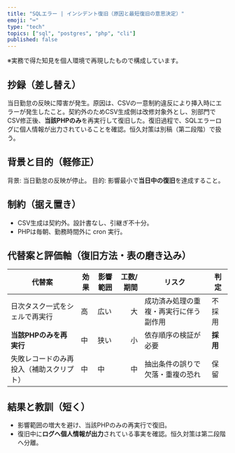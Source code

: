 ```yaml
---
title: "SQLエラー | インシデント復旧（原因と最短復旧の意思決定）"
emoji: "⌨"
type: "tech"
topics: ["sql", "postgres", "php", "cli"]
published: false
---
```


※実務で得た知見を個人環境で再現したもので構成しています。

## 抄録（差し替え）

当日勤怠の反映に障害が発生。原因は、CSVの一意制約違反により挿入時にエラーが発生したこと。契約外のためCSV生成側は改修対象外とし、別部門でCSV修正後、**当該PHPのみ**を再実行して復旧した。復旧過程で、SQLエラーログに個人情報が出力されていることを確認。恒久対策は別稿（第二段階）で扱う。

## 背景と目的（軽修正）

背景: 当日勤怠の反映が停止。
目的: 影響最小で**当日中の復旧**を達成すること。

## 制約（据え置き）

* CSV生成は契約外。設計書なし、引継ぎ不十分。
* PHPは毎朝、勤務時間外に cron 実行。

## 代替案と評価軸（復旧方法・表の磨き込み）

| 代替案 | 効果 | 影響範囲 | 工数/期間 | リスク | 判定 |
| --- | --- | ---- | ----: | --- | --- |
| 日次タスク一式をシェルで再実行 | 高 | 広い | 大 | 成功済み処理の重複・再実行に伴う副作用 | 不採用 |
| **当該PHPのみを再実行** | 中 | 狭い | 小 | 依存順序の検証が必要 | **採用** |
| 失敗レコードのみ再投入（補助スクリプト） | 中  | 中 | 中 | 抽出条件の誤りで欠落・重複の恐れ | 保留 |

## 結果と教訓（短く）

* 影響範囲の増大を避け、当該PHPのみの再実行で復旧。
* 復旧中に**ログへ個人情報が出力**されている事実を確認。恒久対策は第二段階へ分離。

